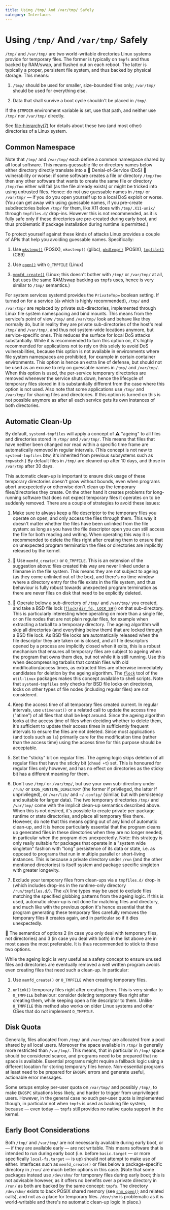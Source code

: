 ```yaml
---
title: Using /tmp/ And /var/tmp/ Safely
category: Interfaces
---
```


# Using `/tmp/` And `/var/tmp/` Safely

`/tmp/` and `/var/tmp/` are two world-writable directories Linux systems
provide for temporary files. The former is typically on `tmpfs` and thus
backed by RAM/swap, and flushed out on each reboot. The latter is typically a
proper, persistent file system, and thus backed by physical storage. This
means:

1. `/tmp/` should be used for smaller, size-bounded files only; `/var/tmp/`
   should be used for everything else.

2. Data that shall survive a boot cycle shouldn't be placed in `/tmp/`.

If the `$TMPDIR` environment variable is set, use that path, and neither use
`/tmp/` nor `/var/tmp/` directly.

See
[file-hierarchy(7)](https://www.freedesktop.org/software/systemd/man/file-hierarchy.html)
for details about these two (and most other) directories of a Linux system.

## Common Namespace

Note that `/tmp/` and `/var/tmp/` each define a common namespace shared by all
local software. This means guessable file or directory names below either
directory directly translate into a 🚨 Denial-of-Service (DoS) 🚨 vulnerability
or worse: if some software creates a file or directory `/tmp/foo` then any
other software that wants to create the same file or directory `/tmp/foo`
either will fail (as the file already exists) or might be tricked into using
untrusted files. Hence: do not use guessable names in `/tmp/` or `/var/tmp/` —
if you do you open yourself up to a local DoS exploit or worse. (You can get
away with using guessable names, if you pre-create subdirectories below `/tmp/`
for them, like X11 does with `/tmp/.X11-unix/` through `tmpfiles.d/`
drop-ins. However this is not recommended, as it is fully safe only if these
directories are pre-created during early boot, and thus problematic if package
installation during runtime is permitted.)

To protect yourself against these kinds of attacks Linux provides a couple of
APIs that help you avoiding guessable names. Specifically:

1. Use [`mkstemp()`](http://man7.org/linux/man-pages/man3/mkstemp.3.html)
   (POSIX), `mkostemp()` (glibc),
   [`mkdtemp()`](http://man7.org/linux/man-pages/man3/mkdtemp.3.html) (POSIX),
   [`tmpfile()`](http://man7.org/linux/man-pages/man3/tmpfile.3.html) (C89)

2. Use [`open()`](http://man7.org/linux/man-pages/man2/open.2.html) with
   `O_TMPFILE` (Linux)

3. [`memfd_create()`](http://man7.org/linux/man-pages/man2/memfd_create.2.html)
   (Linux; this doesn't bother with `/tmp/` or `/var/tmp/` at all, but uses the
   same RAM/swap backing as `tmpfs` uses, hence is very similar to `/tmp/`
   semantics.)

For system services systemd provides the `PrivateTmp=` boolean setting. If
turned on for a service (👍 which is highly recommended), `/tmp/` and
`/var/tmp/` are replaced by private sub-directories, implemented through Linux
file system namespacing and bind mounts. This means from the service's point of
view `/tmp/` and `/var/tmp/` look and behave like they normally do, but in
reality they are private sub-directories of the host's real `/tmp/` and
`/var/tmp/`, and thus not system-wide locations anymore, but service-specific
ones. This reduces the surface for local DoS attacks substantially. While it is
recommended to turn this option on, it's highly recommended for applications
not to rely on this solely to avoid DoS vulnerabilities, because this option is
not available in environments where file system namespaces are prohibited, for
example in certain container environments. This option is hence an extra line
of defense, but should not be used as an excuse to rely on guessable names in
`/tmp/` and `/var/tmp/`. When this option is used, the per-service temporary
directories are removed whenever the service shuts down, hence the lifecycle of
temporary files stored in it is substantially different from the case where
this option is not used. Also note that some applications use `/tmp/` and
`/var/tmp/` for sharing files and directories. If this option is turned on this
is not possible anymore as after all each service gets its own instances of
both directories.

## Automatic Clean-Up

By default, `systemd-tmpfiles` will apply a concept of ⚠️ "ageing" to all files
and directories stored in `/tmp/` and `/var/tmp/`. This means that files that
have neither been changed nor read within a specific time frame are
automatically removed in regular intervals. (This concept is not new to
`systemd-tmpfiles` btw, it's inherited from previous subsystems such as
`tmpwatch`.) By default files in `/tmp/` are cleaned up after 10 days, and
those in `/var/tmp` after 30 days.

This automatic clean-up is important to ensure disk usage of these temporary
directories doesn't grow without bounds, even when programs abort unexpectedly
or otherwise don't clean up the temporary files/directories they create. On the
other hand it creates problems for long-running software that does not expect
temporary files it operates on to be suddenly removed. There are a couple of
strategies to avoid these issues:

1. Make sure to always keep a file descriptor to the temporary files you
   operate on open, and only access the files through them. This way it doesn't
   matter whether the files have been unlinked from the file system: as long as
   you have the file descriptor open you can still access the file for both
   reading and writing. When operating this way it is recommended to delete the
   files right after creating them to ensure that on unexpected program
   termination the files or directories are implicitly released by the kernel.

2. 🥇 Use `memfd_create()` or `O_TMPFILE`. This is an extension of the
   suggestion above: files created this way are never linked under a filename
   in the file system. This means they are not subject to ageing (as they come
   unlinked out of the box), and there's no time window where a directory entry
   for the file exists in the file system, and thus behaviour is fully robust
   towards unexpected program termination as there are never files on disk that
   need to be explicitly deleted.

3. 🥇 Operate below a sub-directory of `/tmp/` and `/var/tmp/` you created, and
   take a BSD file lock ([`flock(dir_fd,
   LOCK_SH)`](http://man7.org/linux/man-pages/man2/flock.2.html)) on that
   sub-directory. This is particularly interesting when operating on more than
   a single file, or on file nodes that are not plain regular files, for
   example when extracting a tarball to a temporary directory. The ageing
   algorithm will skip all directories (and everything below them) that are
   locked through a BSD file lock. As BSD file locks are automatically released
   when the file descriptor they are taken on is closed, and all file
   descriptors opened by a process are implicitly closed when it exits, this is
   a robust mechanism that ensures all temporary files are subject to ageing
   when the program that owns them dies, but not while it is still running. Use
   this when decompressing tarballs that contain files with old
   modification/access times, as extracted files are otherwise immediately
   candidates for deletion by the ageing algorithm. The
   [`flock`](http://man7.org/linux/man-pages/man1/flock.1.html) tool of the
   `util-linux` packages makes this concept available to shell scripts. Note
   that `systemd-tmpfiles` only checks for BSD file locks on directories, locks
   on other types of file nodes (including regular files) are not considered.

4. Keep the access time of all temporary files created current. In regular
   intervals, use `utimensat()` or a related call to update the access time
   ("atime") of all files that shall be kept around. Since the ageing algorithm
   looks at the access time of files when deciding whether to delete them, it's
   sufficient to update their access times in sufficiently frequent intervals to
   ensure the files are not deleted. Since most applications (and tools such as
   `ls`) primarily care for the modification time (rather than the access time)
   using the access time for this purpose should be acceptable.

5. Set the "sticky" bit on regular files. The ageing logic skips deletion of
   all regular files that have the sticky bit (`chmod +t`) set. This is
   honoured for regular files only however, and has no effect on directories as
   the sticky bit has a different meaning for them.

6. Don't use `/tmp/` or `/var/tmp/`, but use your own sub-directory under
   `/run/` or `$XDG_RUNTIME_DIRECTORY` (the former if privileged, the latter if
   unprivileged), or `/var/lib/` and `~/.config/` (similar, but with
   persistency and suitable for larger data). The two temporary directories
   `/tmp/` and `/var/tmp/` come with the implicit clean-up semantics described
   above. When this is not desired, it's possible to create private per-package
   runtime or state directories, and place all temporary files there. However,
   do note that this means opting out of any kind of automatic clean-up, and it
   is hence particularly essential that the program cleans up generated files
   in these directories when they are no longer needed, in particular when the
   program dies unexpectedly. Note: this strategy is only really suitable for
   packages that operate in a "system wide singleton" fashion with "long"
   persistence of its data or state, i.e. as opposed to programs that run in
   multiple parallel or short-living instances. This is because a private
   directory under `/run` (and the other mentioned directories) is itself
   system and package specific singleton with greater longevity.

5. Exclude your temporary files from clean-ups via a `tmpfiles.d/` drop-in
   (which includes drop-ins in the runtime-only directory
   `/run/tmpfiles.d/`). The `x`/`X` line types may be used to exclude files
   matching the specified globbing patterns from the ageing logic. If this is
   used, automatic clean-up is not done for matching files and directory, and
   much like with the previous option it's hence essential that the program
   generating these temporary files carefully removes the temporary files it
   creates again, and in particular so if it dies unexpectedly.

🥇 The semantics of options 2 (in case you only deal with temporary files, not
directories) and 3 (in case you deal with both) in the list above are in most
cases the most preferable. It is thus recommended to stick to these two
options.

While the ageing logic is very useful as a safety concept to ensure unused
files and directories are eventually removed a well written program avoids even
creating files that need such a clean-up. In particular:

1. Use `memfd_create()` or `O_TMPFILE` when creating temporary files.

2. `unlink()` temporary files right after creating them. This is very similar
   to `O_TMPFILE` behaviour: consider deleting temporary files right after
   creating them, while keeping open a file descriptor to them. Unlike
   `O_TMPFILE` this method also works on older Linux systems and other OSes
   that do not implement `O_TMPFILE`.

## Disk Quota

Generally, files allocated from `/tmp/` and `/var/tmp/` are allocated from a
pool shared by all local users. Moreover the space available in `/tmp/` is
generally more restricted than `/var/tmp/`. This means, that in particular in
`/tmp/` space should be considered scarce, and programs need to be prepared
that no space is available. Essential programs might require a fallback logic
using a different location for storing temporary files hence. Non-essential
programs at least need to be prepared for `ENOSPC` errors and generate useful,
actionable error messages.

Some setups employ per-user quota on `/var/tmp/` and possibly `/tmp/`, to make
`ENOSPC` situations less likely, and harder to trigger from unprivileged
users. However, in the general case no such per-user quota is implemented
though, in particular not when `tmpfs` is used as backing file system, because
— even today — `tmpfs` still provides no native quota support in the kernel.

## Early Boot Considerations

Both `/tmp/` and `/var/tmp/` are not necessarily available during early boot,
or — if they are available early — are not writable. This means software that
is intended to run during early boot (i.e. before `basic.target` — or more
specifically `local-fs.target` — is up) should not attempt to make use of
either. Interfaces such as `memfd_create()` or files below a package-specific
directory in `/run/` are much better options in this case. (Note that some
packages instead use `/dev/shm/` for temporary files during early boot; this is
not advisable however, as it offers no benefits over a private directory in
`/run/` as both are backed by the same concept: `tmpfs`. The directory
`/dev/shm/` exists to back POSIX shared memory (see
[`shm_open()`](http://man7.org/linux/man-pages/man3/shm_open.3.html) and
related calls), and not as a place for temporary files. `/dev/shm` is
problematic as it is world-writable and there's no automatic clean-up logic in
place.)
